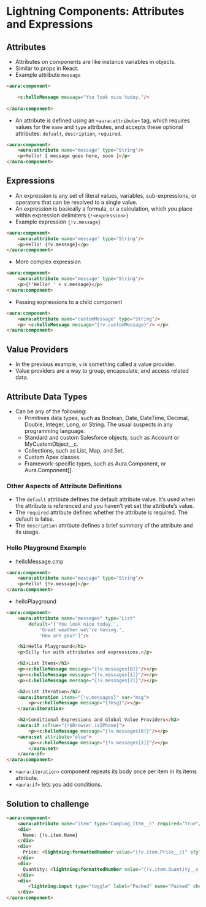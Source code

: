 # Lightning Components: Attributes and Expressions

## Attributes
- Attributes on components are like instance variables in objects.
- Similar to props in React.
- Example attribute `message`
```html
<aura:component>

    <c:helloMessage message="You look nice today."/>
	    
</aura:component>
```
- An attribute is defined using an `<aura:attribute>` tag, which requires values for the `name` and `type` attributes, and accepts these optional attributes: `default`, `description`, `required`.
```html
<aura:component>
    <aura:attribute name="message" type="String"/>
    <p>Hello! [ message goes here, soon ]</p>
</aura:component>
```

## Expressions
- An expression is any set of literal values, variables, sub-expressions, or operators that can be resolved to a single value.
- An expression is basically a formula, or a calculation, which you place within expression delimiters `{!<expression>}`
- Example expression `{!v.message}`
```html
<aura:component>
    <aura:attribute name="message" type="String"/>
    <p>Hello! {!v.message}</p>
</aura:component>
```
- More complex expression
```html
<aura:component>
    <aura:attribute name="message" type="String"/>
    <p>{!'Hello! ' + v.message}</p>
</aura:component>
```
- Passing expressions to a child component
```html
<aura:component>
    <aura:attribute name="customMessage" type="String"/>
    <p> <c:helloMessage message="{!v.customMessage}"/> </p>
</aura:component>
```

## Value Providers
- In the previous example, `v` is something called a value provider.
- Value providers are a way to group, encapsulate, and access related data.


## Attribute Data Types
- Can be any of the following:
  - Primitives data types, such as Boolean, Date, DateTime, Decimal, Double, Integer, Long, or String. The usual suspects in any programming language.
  - Standard and custom Salesforce objects, such as Account or MyCustomObject__c.
  - Collections, such as List, Map, and Set.
  - Custom Apex classes.
  - Framework-specific types, such as Aura.Component, or Aura.Component[].

### Other Aspects of Attribute Definitions
- The `default` attribute defines the default attribute value. It’s used when the attribute is referenced and you haven’t yet set the attribute’s value.
- The `required` attribute defines whether the attribute is required. The default is false.
- The `description` attribute defines a brief summary of the attribute and its usage.

### Hello Playground Example
- helloMessage.cmp
```html
<aura:component>
    <aura:attribute name="message" type="String"/>
    <p>Hello! {!v.message}</p>
</aura:component>
```
- helloPlayground
```html
<aura:component>
    <aura:attribute name="messages" type="List"
        default="['You look nice today.',
            'Great weather we\'re having.',
            'How are you?']"/>

    <h1>Hello Playground</h1>
    <p>Silly fun with attributes and expressions.</p>

    <h2>List Items</h2>
    <p><c:helloMessage message="{!v.messages[0]}"/></p>
    <p><c:helloMessage message="{!v.messages[1]}"/></p>
    <p><c:helloMessage message="{!v.messages[2]}"/></p>

    <h2>List Iteration</h2>
    <aura:iteration items="{!v.messages}" var="msg">
        <p><c:helloMessage message="{!msg}"/></p>
    </aura:iteration>

    <h2>Conditional Expressions and Global Value Providers</h2>
    <aura:if isTrue="{!$Browser.isIPhone}">
        <p><c:helloMessage message="{!v.messages[0]}"/></p>
    <aura:set attribute="else">
        <p><c:helloMessage message="{!v.messages[1]}"/></p>
        </aura:set>
    </aura:if>
</aura:component>
```

- `<aura:iteration>` component repeats its body once per item in its items attribute.
- `<aura:if>` lets you add conditions.


## Solution to challenge
```html
<aura:component>
    <aura:attribute name="item" type="Camping_Item__c" required="true"/>
    <div>
      Name: {!v.item.Name}
    </div>
    <div>
      Price: <lightning:formattedNumber value="{!v.item.Price__c}" style="currency" />
    </div>
    <div>
      Quantity: <lightning:formattedNumber value="{!v.item.Quantity__c }" style="decimal" />
    </div>
    <div>
	    <lightning:input type="toggle" label="Packed" name="Packed" checked="{!v.item.Packed__c}" />
    </div>
</aura:component>
```